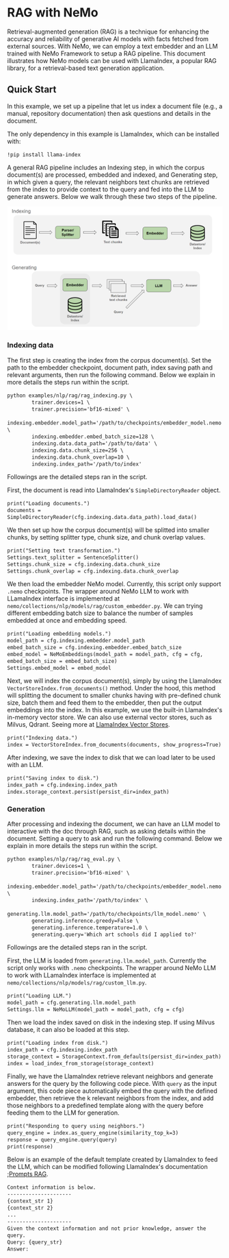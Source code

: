 RAG with NeMo
================

Retrieval-augmented generation (RAG) is a technique for enhancing the accuracy and reliability of generative AI models with facts fetched from external sources. With NeMo, we can employ a text embedder and an LLM trained with NeMo Framework to setup a RAG pipeline.
This document illustrates how NeMo models can be used with LlamaIndex, a popular RAG library, for a retrieval-based text generation application.

## Quick Start

In this example, we set up a pipeline that let us index a document file (e.g., a manual, repository documentation) then ask questions and details in the document.

The only dependency in this example is LlamaIndex, which can be installed with:
```
!pip install llama-index
```

A general RAG pipeline includes an Indexing step, in which the corpus document(s) are processed, embedded and indexed, and Generating step, in which given a query, the relevant neighbors text chunks are retrieved from the index to provide context to the query and fed into the LLM to generate answers. Below we walk through these two steps of the pipeline.

<p align="center">
        <img src="images/rag_pipeline.png" width="1000" >
</p>

### Indexing data


The first step is creating the index from the corpus document(s). Set the path to the embedder checkpoint, document path, index saving path and relevant arguments, then run the following command. Below we explain in more details the steps run within the script.


```
python examples/nlp/rag/rag_indexing.py \
        trainer.devices=1 \
        trainer.precision='bf16-mixed' \
        indexing.embedder.model_path='/path/to/checkpoints/embedder_model.nemo' \
        indexing.embedder.embed_batch_size=128 \
        indexing.data.data_path='/path/to/data' \
        indexing.data.chunk_size=256 \
        indexing.data.chunk_overlap=10 \
        indexing.index_path='/path/to/index'
```

Followings are the detailed steps ran in the script.

First, the document is read into LlamaIndex's `SimpleDirectoryReader` object.

```
print("Loading documents.")
documents = SimpleDirectoryReader(cfg.indexing.data.data_path).load_data()
```

We then set up how the corpus document(s) will be splitted into smaller chunks, by setting splitter type, chunk size, and chunk overlap values.

```
print("Setting text transformation.")
Settings.text_splitter = SentenceSplitter()
Settings.chunk_size = cfg.indexing.data.chunk_size
Settings.chunk_overlap = cfg.indexing.data.chunk_overlap
```

We then load the embedder NeMo model. Currently, this script only support `.nemo` checkpoints. The wrapper around NeMo LLM to work with LLamaIndex interface is implemented at `nemo/collections/nlp/models/rag/custom_embedder.py`. We can trying different embedding batch size to balance the number of samples embedded at once and embedding speed.

```
print("Loading embedding models.")
model_path = cfg.indexing.embedder.model_path
embed_batch_size = cfg.indexing.embedder.embed_batch_size
embed_model = NeMoEmbeddings(model_path = model_path, cfg = cfg, embed_batch_size = embed_batch_size)
Settings.embed_model = embed_model
```

Next, we will index the corpus document(s), simply by using the LlamaIndex `VectorStoreIndex.from_documents()` method. Under the hood, this method will splitting the document to smaller chunks having with pre-defined chunk size, batch them and feed them to the embedder, then put the output embeddings into the index. In this example, we use the built-in LlamaIndex's in-memory vector store. We can also use external vector stores, such as Milvus, Qdrant. Seeing more at [LlamaIndex Vector Stores](https://docs.llamaindex.ai/en/stable/module_guides/storing/vector_stores/).          


```
print("Indexing data.")
index = VectorStoreIndex.from_documents(documents, show_progress=True)
```

After indexing, we save the index to disk that we can load later to be used with an LLM.

```
print("Saving index to disk.")
index_path = cfg.indexing.index_path
index.storage_context.persist(persist_dir=index_path)
```


###  Generation

After processing and indexing the document, we can have an LLM model to interactive with the doc through RAG, such as asking details within the document. Setting a query to ask and run the following command. Below we explain in more details the steps run within the script.

```
python examples/nlp/rag/rag_eval.py \
        trainer.devices=1 \
        trainer.precision='bf16-mixed' \
        indexing.embedder.model_path='/path/to/checkpoints/embedder_model.nemo' \
        indexing.index_path='/path/to/index' \
        generating.llm.model_path='/path/to/checkpoints/llm_model.nemo' \
        generating.inference.greedy=False \
        generating.inference.temperature=1.0 \
        generating.query='Which art schools did I applied to?'
```

Followings are the detailed steps ran in the script.


First, the LLM is loaded from `generating.llm.model_path`. Currently the script only works with `.nemo` checkpoints. The wrapper around NeMo LLM to work with LLamaIndex interface is implemented at `nemo/collections/nlp/models/rag/custom_llm.py`. 

```
print("Loading LLM.")
model_path = cfg.generating.llm.model_path
Settings.llm = NeMoLLM(model_path = model_path, cfg = cfg)
```

Then we load the index saved on disk in the indexing step. If using Milvus database, it can also be loaded at this step.
```
print("Loading index from disk.")
index_path = cfg.indexing.index_path
storage_context = StorageContext.from_defaults(persist_dir=index_path)
index = load_index_from_storage(storage_context)
```

Finally, we have the LlamaIndex retrieve relevant neighbors and generate answers for the query by the following code piece. With `query` as the input argument, this code piece automatically embed the query with the defined embedder, then retrieve the k relevant neighbors from the index, and add those neighbors to a predefined template along with the query before feeding them to the LLM for generation.
```
print("Responding to query using neighbors.")
query_engine = index.as_query_engine(similarity_top_k=3)
response = query_engine.query(query)
print(response)
```

Below is an example of the default template created by LlamaIndex to feed the LLM, which can be modified following LlamaIndex's documentation ;[Prompts RAG](https://docs.llamaindex.ai/en/stable/examples/prompts/prompts_rag/).


```
Context information is below.
---------------------
{context_str 1}
{context_str 2}
...
---------------------
Given the context information and not prior knowledge, answer the query.
Query: {query_str}
Answer:
```